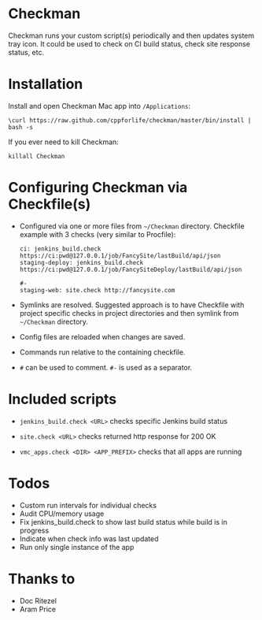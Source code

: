 # Checkman

Checkman runs your custom script(s) periodically and then updates system tray icon.
It could be used to check on CI build status, check site response status, etc.


# Installation

Install and open Checkman Mac app into `/Applications`:

    \curl https://raw.github.com/cppforlife/checkman/master/bin/install | bash -s

If you ever need to kill Checkman:

    killall Checkman


# Configuring Checkman via Checkfile(s)

* Configured via one or more files from `~/Checkman` directory.
  Checkfile example with 3 checks (very similar to Procfile):

    ```
    ci: jenkins_build.check https://ci:pwd@127.0.0.1/job/FancySite/lastBuild/api/json
    staging-deploy: jenkins_build.check https://ci:pwd@127.0.0.1/job/FancySiteDeploy/lastBuild/api/json

    #-
    staging-web: site.check http://fancysite.com
    ```

* Symlinks are resolved. Suggested approach is to have Checkfile with project
  specific checks in project directories and then symlink from `~/Checkman` directory.

* Config files are reloaded when changes are saved.

* Commands run relative to the containing checkfile.

* `#` can be used to comment. `#-` is used as a separator.


# Included scripts

* `jenkins_build.check <URL>` checks specific Jenkins build status

* `site.check <URL>` checks returned http response for 200 OK

* `vmc_apps.check <DIR> <APP_PREFIX>` checks that all apps are running


# Todos

* Custom run intervals for individual checks
* Audit CPU/memory usage
* Fix jenkins_build.check to show last build status while build is in progress
* Indicate when check info was last updated
* Run only single instance of the app


# Thanks to

* Doc Ritezel
* Aram Price

